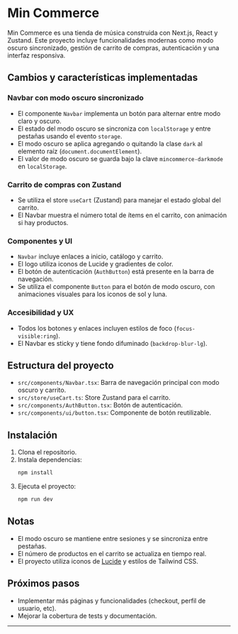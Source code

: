 # Min Commerce

Min Commerce es una tienda de música construida con Next.js, React y Zustand. Este proyecto incluye funcionalidades modernas como modo oscuro sincronizado, gestión de carrito de compras, autenticación y una interfaz responsiva.

## Cambios y características implementadas

### Navbar con modo oscuro sincronizado

- El componente `Navbar` implementa un botón para alternar entre modo claro y oscuro.
- El estado del modo oscuro se sincroniza con `localStorage` y entre pestañas usando el evento `storage`.
- El modo oscuro se aplica agregando o quitando la clase `dark` al elemento raíz (`document.documentElement`).
- El valor de modo oscuro se guarda bajo la clave `mincommerce-darkmode` en `localStorage`.

### Carrito de compras con Zustand

- Se utiliza el store `useCart` (Zustand) para manejar el estado global del carrito.
- El Navbar muestra el número total de ítems en el carrito, con animación si hay productos.

### Componentes y UI

- `Navbar` incluye enlaces a inicio, catálogo y carrito.
- El logo utiliza iconos de Lucide y gradientes de color.
- El botón de autenticación (`AuthButton`) está presente en la barra de navegación.
- Se utiliza el componente `Button` para el botón de modo oscuro, con animaciones visuales para los iconos de sol y luna.

### Accesibilidad y UX

- Todos los botones y enlaces incluyen estilos de foco (`focus-visible:ring`).
- El Navbar es sticky y tiene fondo difuminado (`backdrop-blur-lg`).

## Estructura del proyecto

- `src/components/Navbar.tsx`: Barra de navegación principal con modo oscuro y carrito.
- `src/store/useCart.ts`: Store Zustand para el carrito.
- `src/components/AuthButton.tsx`: Botón de autenticación.
- `src/components/ui/button.tsx`: Componente de botón reutilizable.

## Instalación

1. Clona el repositorio.
2. Instala dependencias:
   ```bash
   npm install
   ```
3. Ejecuta el proyecto:
   ```bash
   npm run dev
   ```

## Notas

- El modo oscuro se mantiene entre sesiones y se sincroniza entre pestañas.
- El número de productos en el carrito se actualiza en tiempo real.
- El proyecto utiliza iconos de [Lucide](https://lucide.dev/) y estilos de Tailwind CSS.

## Próximos pasos

- Implementar más páginas y funcionalidades (checkout, perfil de usuario, etc).
- Mejorar la cobertura de tests y documentación.

---
